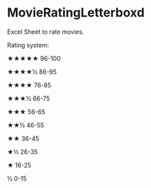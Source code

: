 # MovieRatingLetterboxd
Excel Sheet to rate movies.

Rating system:

★★★★★ 96-100

★★★★½ 86-95

★★★★ 76-85

★★★½ 66-75

★★★ 56-65

★★½ 46-55

★★ 36-45

★½ 26-35

★ 16-25

½ 0-15
